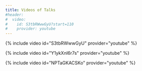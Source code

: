 ```yaml
---
title: Videos of Talks
#header:
#  video:
#    id: S3tbRWwwGyU?start=110
#    provider: youtube
---
```


{% include video id="S3tbRWwwGyU" provider="youtube" %}

{% include video id="Y1ykXnl6r7s" provider="youtube" %}

{% include video id="NPTaGKACSKo" provider="youtube" %}
